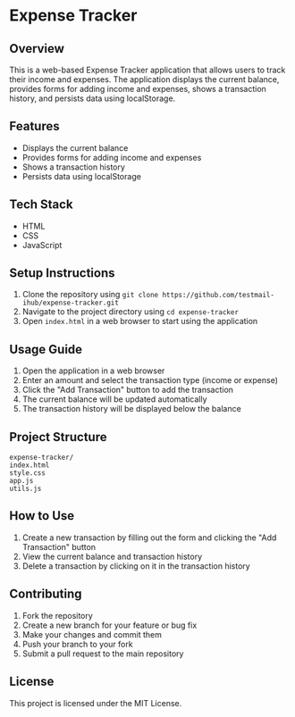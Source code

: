 # Expense Tracker

## Overview
This is a web-based Expense Tracker application that allows users to track their income and expenses. The application displays the current balance, provides forms for adding income and expenses, shows a transaction history, and persists data using localStorage.

## Features
- Displays the current balance
- Provides forms for adding income and expenses
- Shows a transaction history
- Persists data using localStorage

## Tech Stack
- HTML
- CSS
- JavaScript

## Setup Instructions
1. Clone the repository using `git clone https://github.com/testmail-ihub/expense-tracker.git`
2. Navigate to the project directory using `cd expense-tracker`
3. Open `index.html` in a web browser to start using the application

## Usage Guide
1. Open the application in a web browser
2. Enter an amount and select the transaction type (income or expense)
3. Click the "Add Transaction" button to add the transaction
4. The current balance will be updated automatically
5. The transaction history will be displayed below the balance

## Project Structure
```
expense-tracker/
index.html
style.css
app.js
utils.js
```

## How to Use
1. Create a new transaction by filling out the form and clicking the "Add Transaction" button
2. View the current balance and transaction history
3. Delete a transaction by clicking on it in the transaction history

## Contributing
1. Fork the repository
2. Create a new branch for your feature or bug fix
3. Make your changes and commit them
4. Push your branch to your fork
5. Submit a pull request to the main repository

## License
This project is licensed under the MIT License.